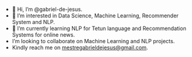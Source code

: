 - 👋 Hi, I’m @gabriel-de-jesus.
- 👀 I’m interested in Data Science, Machine Learning, Recommender System and NLP.
- 🌱 I’m currently learning NLP for Tetun language and Recommendation Systems for online news.
- I’m looking to collaborate on Machine Learning and NLP projects.
- Kindly reach me on mestregabrieldejesus@gmail.com.

<!---
gabriel-de-jesus/gabriel-de-jesus is a ✨ special ✨ repository because its `README.md` (this file) appears on your GitHub profile.
You can click the Preview link to take a look at your changes.
--->
